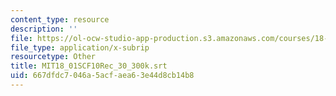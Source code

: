 ```yaml
---
content_type: resource
description: ''
file: https://ol-ocw-studio-app-production.s3.amazonaws.com/courses/18-01sc-single-variable-calculus-fall-2010/667dfdc7046a5acfaea63e44d8cb14b8_MIT18_01SCF10Rec_30_300k.vtt
file_type: application/x-subrip
resourcetype: Other
title: MIT18_01SCF10Rec_30_300k.srt
uid: 667dfdc7-046a-5acf-aea6-3e44d8cb14b8
---
```


